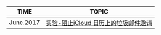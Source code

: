 | TIME      | TOPIC                                    |
| --------- | ---------------------------------------- |
| June.2017 | [实验-阻止iCloud 日历上的垃圾邮件邀请](./实验-阻止iCloud日历上的垃圾邮件邀请/) |
